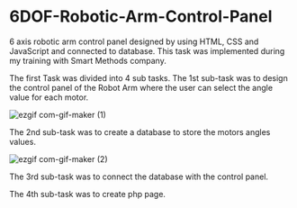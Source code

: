 # 6DOF-Robotic-Arm-Control-Panel
6 axis robotic arm control panel designed by using HTML, CSS and JavaScript and connected to database. This task was implemented during my training with Smart Methods company. 

The first Task was divided into 4 sub tasks. The 1st sub-task was to design the control panel of the Robot Arm where the user can select the angle value for each motor.

![ezgif com-gif-maker (1)](https://user-images.githubusercontent.com/68130267/124364368-b9088a00-dc49-11eb-8a0d-216b7149843c.gif)

The 2nd sub-task was to create a database to store the motors angles values.

![ezgif com-gif-maker (2)](https://user-images.githubusercontent.com/68130267/124364481-7dba8b00-dc4a-11eb-8c0f-211c256916dc.gif)

The 3rd sub-task was to connect the database with the control panel.

The 4th sub-task was to create php page. 


